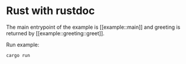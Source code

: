 # Rust with rustdoc

The main entrypoint of the example is [[example::main]] and greeting is returned by  [[example::greeting::greet]].

Run example:
```
cargo run
```

